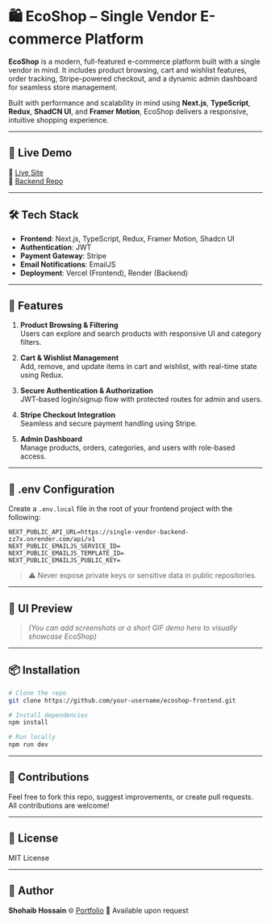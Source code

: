 
# 🛍️ EcoShop – Single Vendor E-commerce Platform

**EcoShop** is a modern, full-featured e-commerce platform built with a single vendor in mind. It includes product browsing, cart and wishlist features, order tracking, Stripe-powered checkout, and a dynamic admin dashboard for seamless store management.

Built with performance and scalability in mind using **Next.js**, **TypeScript**, **Redux**, **ShadCN UI**, and **Framer Motion**, EcoShop delivers a responsive, intuitive shopping experience.

---

## 🚀 Live Demo

🔗 [Live Site](https://eco-shop-nine.vercel.app)  
🔗 [Backend Repo](https://github.com/shohaib1996/single-vendor-backend)

---

## 🛠️ Tech Stack

- **Frontend**: Next.js, TypeScript, Redux, Framer Motion, Shadcn UI
- **Authentication**: JWT
- **Payment Gateway**: Stripe
- **Email Notifications**: EmailJS
- **Deployment**: Vercel (Frontend), Render (Backend)

---

## 🌟 Features

1. **Product Browsing & Filtering**  
   Users can explore and search products with responsive UI and category filters.

2. **Cart & Wishlist Management**  
   Add, remove, and update items in cart and wishlist, with real-time state using Redux.

3. **Secure Authentication & Authorization**  
   JWT-based login/signup flow with protected routes for admin and users.

4. **Stripe Checkout Integration**  
   Seamless and secure payment handling using Stripe.

5. **Admin Dashboard**  
   Manage products, orders, categories, and users with role-based access.

---

## 📁 .env Configuration

Create a `.env.local` file in the root of your frontend project with the following:

```env
NEXT_PUBLIC_API_URL=https://single-vendor-backend-zz7x.onrender.com/api/v1
NEXT_PUBLIC_EMAILJS_SERVICE_ID=
NEXT_PUBLIC_EMAILJS_TEMPLATE_ID=
NEXT_PUBLIC_EMAILJS_PUBLIC_KEY=
````

> ⚠️ Never expose private keys or sensitive data in public repositories.

---

## 📸 UI Preview

> *(You can add screenshots or a short GIF demo here to visually showcase EcoShop)*

---

## 📦 Installation

```bash
# Clone the repo
git clone https://github.com/your-username/ecoshop-frontend.git

# Install dependencies
npm install

# Run locally
npm run dev
```

---

## 🙌 Contributions

Feel free to fork this repo, suggest improvements, or create pull requests. All contributions are welcome!

---

## 📄 License

MIT License

---

## 👤 Author

**Shohaib Hossain**
🌐 [Portfolio](https://shohaib-hossain.netlify.app/)
📧 Available upon request




